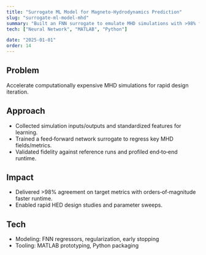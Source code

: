 ```yaml
---
title: "Surrogate ML Model for Magneto‑Hydrodynamics Prediction"
slug: "surrogate-ml-model-mhd"
summary: "Built an FNN surrogate to emulate MHD simulations with >98% fidelity, reducing turnaround to <20 minutes."
tech: ["Neural Network", "MATLAB", "Python"]

date: "2025-01-01"
order: 14
---
```

## Problem
Accelerate computationally expensive MHD simulations for rapid design iteration.

## Approach
- Collected simulation inputs/outputs and standardized features for learning.
- Trained a feed‑forward network surrogate to regress key MHD fields/metrics.
- Validated fidelity against reference runs and profiled end‑to‑end runtime.

## Impact
- Delivered >98% agreement on target metrics with orders‑of‑magnitude faster runtime.
- Enabled rapid HED design studies and parameter sweeps.

## Tech
- Modeling: FNN regressors, regularization, early stopping
- Tooling: MATLAB prototyping, Python packaging
